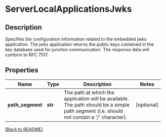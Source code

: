 # ServerLocalApplicationsJwks

## Description

Specifies the configuration information related to the embedded jwks application. The jwks application returns the public keys contained in the key database used for junction communication. The response data will conform to RFC 7517. 

## Properties

Name | Type | Description | Notes
------------ | ------------- | ------------- | -------------
**path\_segment** | **str** | The path at which the application will be available. The path should be a simple path segment (i.e. should not contain a &#39;/&#39; character).  | [optional] 

[[Back to README]](../README.md)



